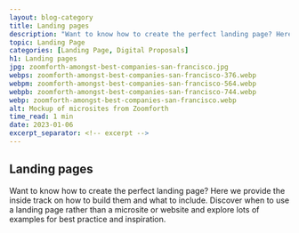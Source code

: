 ```yaml
---
layout: blog-category
title: Landing pages
description: "Want to know how to create the perfect landing page? Here we provide the inside track on how to build them and what to include."
topic: Landing Page
categories: [Landing Page, Digital Proposals]
h1: Landing pages
jpg: zoomforth-amongst-best-companies-san-francisco.jpg
webps: zoomforth-amongst-best-companies-san-francisco-376.webp
webpm: zoomforth-amongst-best-companies-san-francisco-564.webp
webpb: zoomforth-amongst-best-companies-san-francisco-744.webp
webp: zoomforth-amongst-best-companies-san-francisco.webp
alt: Mockup of microsites from Zoomforth
time_read: 1 min
date: 2023-01-06
excerpt_separator: <!-- excerpt -->
---
```

## Landing pages

Want to know how to create the perfect landing page? Here we provide the inside track on how to build them and what to include. Discover when to use a landing page rather than a microsite or website and explore lots of examples for best practice and inspiration.
